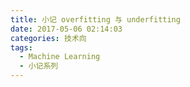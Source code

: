 ```yaml
---
title: 小记 overfitting 与 underfitting
date: 2017-05-06 02:14:03
categories: 技术向
tags:
  - Machine Learning
  - 小记系列
---
```

